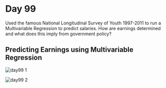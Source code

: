# Day 99
Used the famous National Longitudinal Survey of Youth 1997-2011 to run a Multivariable Regression to predict salaries. How are earnings determined and what does this imply from government policy?
##  Predicting Earnings using Multivariable Regression

![day99 1](https://github.com/diorithaliti/Python/assets/74361197/cd6cbcf4-1d77-4391-bffe-192afce616f8)

![day99 2](https://github.com/diorithaliti/Python/assets/74361197/54d6983f-6fb2-4ed8-a693-403ad3bcb172)
